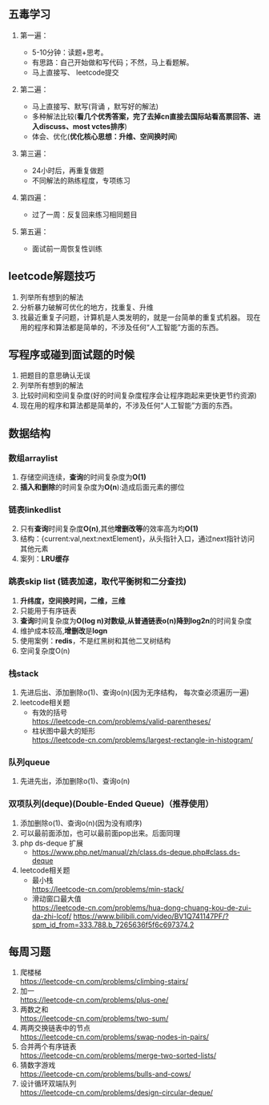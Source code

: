 ## 五毒学习

1. 第一遍：
    - 5-10分钟：读题+思考。
    - 有思路：自己开始做和写代码；不然，马上看题解。
    - 马上直接写、 leetcode提交

2. 第二遍：
    - 马上直接写、默写(背诵 ，默写好的解法)
    - 多种解法比较(**看几个优秀答案，完了去掉cn直接去国际站看高票回答、进入discuss、most vctes排序**)
    - 体会、优化(**优化核心思想：升维、空间换时间**)
3. 第三遍：
    - 24小时后，再重复做题
    - 不同解法的熟练程度，专项练习
4. 第四遍：
    -  过了一周：反复回来练习相同题目
5. 第五遍：
    -  面试前一周恢复性训练

## leetcode解题技巧

1. 列举所有想到的解法
2. 分析暴力破解可优化的地方，找重复、升维
3. 找最近重复子问题，计算机是人类发明的，就是一台简单的重复式机器。
   现在用的程序和算法都是简单的，不涉及任何“人工智能”方面的东西。    

## 写程序或碰到面试题的时候

1. 把题目的意思确认无误
2. 列举所有想到的解法
3. 比较时间和空间复杂度(好的时间复杂度程序会让程序跑起来更快更节约资源)
4. 现在用的程序和算法都是简单的，不涉及任何“人工智能”方面的东西。   

## 数据结构

### 数组arraylist

1. 存储空间连续，**查询**的时间复杂度为**O(1)**
2. **插入和删除**的时间复杂度为**O(n**):造成后面元素的挪位  

### 链表linkedlist

2. 只有**查询**时间复杂度**O(n)**,其他**增删改等**的效率高为均**O(1)**
3. 结构：{current:val,next:nextElement}，从头指针入口，通过next指针访问其他元素
3. 案列：**LRU缓存**

### 跳表skip list (链表加速，**取代平衡树和二分查找**)

1. **升纬度，空间换时间，二维，三维**
2. 只能用于有序链表
3. **查询**时间复杂度为**O(log n)**对数级,从普通链表**o(n)**降到**log2n**的时间复杂度
4. 维护成本较高,**增删改**是**logn**
5. 使用案例：**redis**，不是红黑树和其他二叉树结构
6. 空间复杂度O(n)

### 栈stack

1. 先进后出、添加删除o(1)、查询o(n)(因为无序结构， 每次查必须遍历一遍)
2. leetcode相关题
    - 有效的括号  
    <https://leetcode-cn.com/problems/valid-parentheses/>
    - 柱状图中最大的矩形  
    <https://leetcode-cn.com/problems/largest-rectangle-in-histogram/>

### 队列queue

1. 先进先出，添加删除o(1)、查询o(n)

### 双项队列(deque)(Double-Ended Queue)（推荐使用）

1. 添加删除o(1)、查询o(n)(因为没有顺序)
2. 可以最前面添加，也可以最前面pop出来。后面同理
3. php ds-deque 扩展
   - https://www.php.net/manual/zh/class.ds-deque.php#class.ds-deque
4. leetcode相关题
    - 最小栈  
    <https://leetcode-cn.com/problems/min-stack/>
    - 滑动窗口最大值  
    <https://leetcode-cn.com/problems/hua-dong-chuang-kou-de-zui-da-zhi-lcof/>
    <https://www.bilibili.com/video/BV1Q741147PF/?spm_id_from=333.788.b_7265636f5f6c697374.2>


## 每周习题

1. 爬楼梯  
    <https://leetcode-cn.com/problems/climbing-stairs/>
2. 加一  
    <https://leetcode-cn.com/problems/plus-one/>
3. 两数之和  
    <https://leetcode-cn.com/problems/two-sum/>
4. 两两交换链表中的节点  
    <https://leetcode-cn.com/problems/swap-nodes-in-pairs/>
5. 合并两个有序链表  
    <https://leetcode-cn.com/problems/merge-two-sorted-lists/>
6. 猜数字游戏  
    <https://leetcode-cn.com/problems/bulls-and-cows/>
7. 设计循环双端队列  
    <https://leetcode-cn.com/problems/design-circular-deque/>